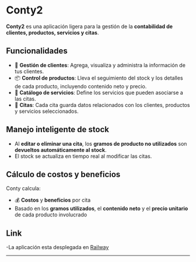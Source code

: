 # Conty2

**Conty2** es una aplicación ligera para la gestión de la **contabilidad de clientes, productos, servicios y citas**.

## Funcionalidades

- 📇 **Gestión de clientes**: Agrega, visualiza y administra la información de tus clientes.
- 📦 **Control de productos**: Lleva el seguimiento del stock y los detalles de cada producto, incluyendo contenido neto y precio.
- 💼 **Catálogo de servicios**: Define los servicios que pueden asociarse a las citas.
- 📅 **Citas**: Cada cita guarda datos relacionados con los clientes, productos y servicios seleccionados.

## Manejo inteligente de stock

- Al **editar o eliminar una cita**, los **gramos de producto no utilizados** son **devueltos automáticamente al stock**.
- El stock se actualiza en tiempo real al modificar las citas.

## Cálculo de costos y beneficios

Conty calcula:
- 💰 **Costos** y **beneficios** por cita
- Basado en los **gramos utilizados**, el **contenido neto** y el **precio unitario** de cada producto involucrado

## Link
-La aplicación esta desplegada en [Railway](https://conty-20-production.up.railway.app/)

---

